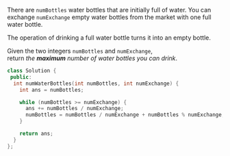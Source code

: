 There are `numBottles` water bottles that are initially full of water. You can exchange `numExchange` empty water bottles from the market with one full water bottle.

The operation of drinking a full water bottle turns it into an empty bottle.

Given the two integers `numBottles` and `numExchange`, return _the **maximum** number of water bottles you can drink_.

```cpp
class Solution {
 public:
  int numWaterBottles(int numBottles, int numExchange) {
    int ans = numBottles;

    while (numBottles >= numExchange) {
      ans += numBottles / numExchange;
      numBottles = numBottles / numExchange + numBottles % numExchange;
    }

    return ans;
  }
};
```